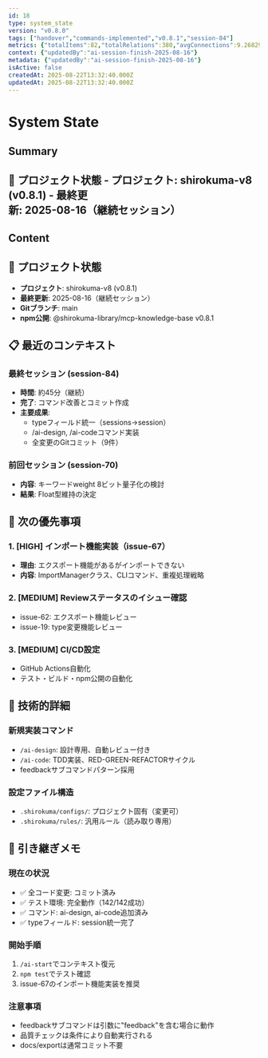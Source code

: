 ```yaml
---
id: 18
type: system_state
version: "v0.8.0"
tags: ["handover","commands-implemented","v0.8.1","session-84"]
metrics: {"totalItems":82,"totalRelations":380,"avgConnections":9.268292682926829,"maxConnections":30,"isolatedNodes":3,"timestamp":"2025-08-16T07:10:22.139Z"}
context: {"updatedBy":"ai-session-finish-2025-08-16"}
metadata: {"updatedBy":"ai-session-finish-2025-08-16"}
isActive: false
createdAt: 2025-08-22T13:32:40.000Z
updatedAt: 2025-08-22T13:32:40.000Z
---
```


# System State

## Summary

## 📍 プロジェクト状態 - **プロジェクト**: shirokuma-v8 (v0.8.1) - **最終更新**: 2025-08-16（継続セッション）

## Content

## 📍 プロジェクト状態
- **プロジェクト**: shirokuma-v8 (v0.8.1)
- **最終更新**: 2025-08-16（継続セッション）
- **Gitブランチ**: main
- **npm公開**: @shirokuma-library/mcp-knowledge-base v0.8.1

## 📋 最近のコンテキスト

### 最終セッション (session-84)
- **時間**: 約45分（継続）
- **完了**: コマンド改善とコミット作成
- **主要成果**: 
  - typeフィールド統一（sessions→session）
  - /ai-design, /ai-codeコマンド実装
  - 全変更のGitコミット（9件）

### 前回セッション (session-70)
- **内容**: キーワードweight 8ビット量子化の検討
- **結果**: Float型維持の決定

## 🎯 次の優先事項

### 1. [HIGH] インポート機能実装（issue-67）
- **理由**: エクスポート機能があるがインポートできない
- **内容**: ImportManagerクラス、CLIコマンド、重複処理戦略

### 2. [MEDIUM] Reviewステータスのイシュー確認
- issue-62: エクスポート機能レビュー
- issue-19: type変更機能レビュー

### 3. [MEDIUM] CI/CD設定
- GitHub Actions自動化
- テスト・ビルド・npm公開の自動化

## 🔧 技術的詳細

### 新規実装コマンド
- `/ai-design`: 設計専用、自動レビュー付き
- `/ai-code`: TDD実装、RED-GREEN-REFACTORサイクル
- feedbackサブコマンドパターン採用

### 設定ファイル構造
- `.shirokuma/configs/`: プロジェクト固有（変更可）
- `.shirokuma/rules/`: 汎用ルール（読み取り専用）

## 📝 引き継ぎメモ

### 現在の状況
- ✅ 全コード変更: コミット済み
- ✅ テスト環境: 完全動作（142/142成功）
- ✅ コマンド: ai-design, ai-code追加済み
- ✅ typeフィールド: session統一完了

### 開始手順
1. `/ai-start`でコンテキスト復元
2. `npm test`でテスト確認
3. issue-67のインポート機能実装を推奨

### 注意事項
- feedbackサブコマンドは引数に"feedback"を含む場合に動作
- 品質チェックは条件により自動実行される
- docs/exportは通常コミット不要